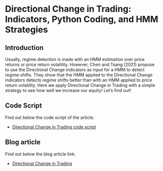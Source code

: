 # Directional Change in Trading: Indicators, Python Coding, and HMM Strategies

## Introduction 
Usually, regime detection is made with an HMM estimation over price returns or price return volatility. However, Chen and Tsang (2021) propose to use the Directional Change indicators as input for a HMM to detect regime shifts. They show that the HMM applied to the Directional Change indicators detects regime shifts better than with an HMM applied to price return volatility. Here we apply Directional Change in Trading with a simple strategy to see how well we increase our equity! Let’s find out! 

## Code Script
Find out below the code script of the article:
- [Directional Change in Trading code script](https://github.com/quantra-go-algo/Algorithmic-Trading-Code-Examples/blob/main/blog_articles/directional-change-for-trading/directional_change_in_trading.ipynb)
## Blog article 
Find out below the blog article link:
- [Directional Change in Trading](https://blog.quantinsti.com/directional-change-trading/)
